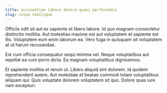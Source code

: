 ```yaml
---
title: accusantium labore dolore quasi perferendis
slug: culpa similique
---
```


Officiis odit sit aut ex sapiente et libero labore. Id quo magnam consectetur distinctio mollitia. Aut molestias maxime est aut voluptatem et sapiente est illo. Voluptatem eum enim laborum ea. Vero fuga in quisquam sit voluptatem at ut harum recusandae.

Est cum officia consequatur sequi minima vel. Neque voluptatibus aut repellat ea cum porro dicta. Ea magnam voluptatibus dignissimos.

Et sapiente mollitia et rerum ut. Libero aliquid sint dolorem. Id quidem reprehenderit autem. Aut molestiae et beatae commodi totam voluptatibus aliquam qui. Quis voluptate dolorem voluptatem sit quo. Dolore quas iure nam excepturi.
